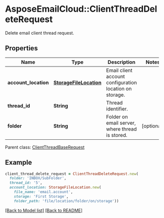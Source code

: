 # AsposeEmailCloud::ClientThreadDeleteRequest

Delete email client thread request.             

## Properties
Name | Type | Description | Notes
---- | ---- | ----------- | -----
**account_location** |[**StorageFileLocation**](StorageFileLocation.md) | Email client account configuration location on storage.              | 
**thread_id** |**String** | Thread identifier.              | 
**folder** |**String** | Folder on email server, where thread is stored.              | [optional] 

Parent class: [ClientThreadBaseRequest](ClientThreadBaseRequest.md)


## Example
```ruby
client_thread_delete_request = ClientThreadDeleteRequest.new(
  folder: 'INBOX/SubFolder',
  thread_id: '5',
  account_location: StorageFileLocation.new(
    file_name: 'email.account',
    storage: 'First Storage',
    folder_path: 'file/location/folder/on/storage'))
```


[[Back to Model list]](Models.md) [[Back to README]](README.md)
